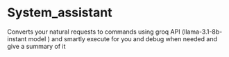 # System_assistant
Converts your natural requests to commands using groq API (llama-3.1-8b-instant model ) and smartly execute for you  and debug when needed and give a summary of it 
